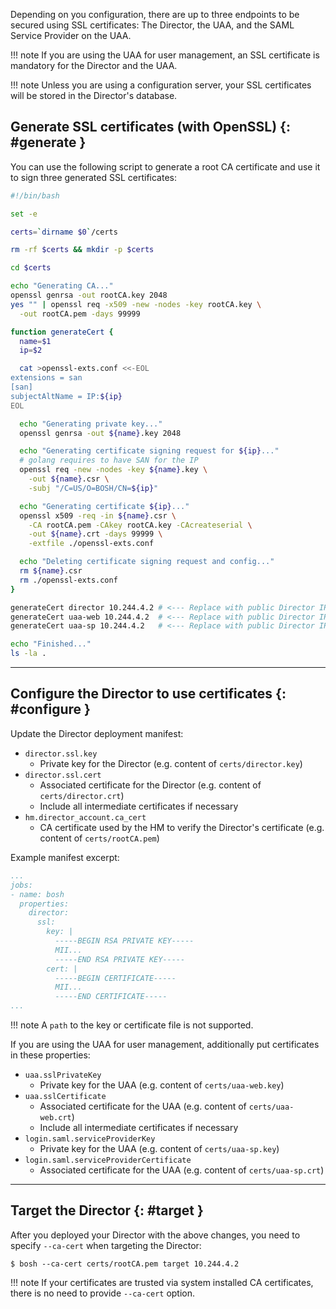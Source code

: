 Depending on you configuration, there are up to three endpoints to be secured using SSL certificates: The Director, the UAA, and the SAML Service Provider on the UAA.

!!! note
    If you are using the UAA for user management, an SSL certificate is mandatory for the Director and the UAA.

!!! note
    Unless you are using a configuration server, your SSL certificates will be stored in the Director's database.

## Generate SSL certificates (with OpenSSL) {: #generate }

You can use the following script to generate a root CA certificate and use it to sign three generated SSL certificates:

```bash
#!/bin/bash

set -e

certs=`dirname $0`/certs

rm -rf $certs && mkdir -p $certs

cd $certs

echo "Generating CA..."
openssl genrsa -out rootCA.key 2048
yes "" | openssl req -x509 -new -nodes -key rootCA.key \
  -out rootCA.pem -days 99999

function generateCert {
  name=$1
  ip=$2

  cat >openssl-exts.conf <<-EOL
extensions = san
[san]
subjectAltName = IP:${ip}
EOL

  echo "Generating private key..."
  openssl genrsa -out ${name}.key 2048

  echo "Generating certificate signing request for ${ip}..."
  # golang requires to have SAN for the IP
  openssl req -new -nodes -key ${name}.key \
    -out ${name}.csr \
    -subj "/C=US/O=BOSH/CN=${ip}"

  echo "Generating certificate ${ip}..."
  openssl x509 -req -in ${name}.csr \
    -CA rootCA.pem -CAkey rootCA.key -CAcreateserial \
    -out ${name}.crt -days 99999 \
    -extfile ./openssl-exts.conf

  echo "Deleting certificate signing request and config..."
  rm ${name}.csr
  rm ./openssl-exts.conf
}

generateCert director 10.244.4.2 # <--- Replace with public Director IP
generateCert uaa-web 10.244.4.2  # <--- Replace with public Director IP
generateCert uaa-sp 10.244.4.2   # <--- Replace with public Director IP

echo "Finished..."
ls -la .
```

---
## Configure the Director to use certificates {: #configure }

Update the Director deployment manifest:

- `director.ssl.key`
    - Private key for the Director (e.g. content of `certs/director.key`)
- `director.ssl.cert`
    - Associated certificate for the Director (e.g. content of `certs/director.crt`)
    - Include all intermediate certificates if necessary
- `hm.director_account.ca_cert`
    - CA certificate used by the HM to verify the Director's certificate (e.g. content of `certs/rootCA.pem`)

Example manifest excerpt:

```yaml
...
jobs:
- name: bosh
  properties:
    director:
      ssl:
        key: |
          -----BEGIN RSA PRIVATE KEY-----
          MII...
          -----END RSA PRIVATE KEY-----
        cert: |
          -----BEGIN CERTIFICATE-----
          MII...
          -----END CERTIFICATE-----
...
```

!!! note
    A `path` to the key or certificate file is not supported.

If you are using the UAA for user management, additionally put certificates in these properties:

- `uaa.sslPrivateKey`
    - Private key for the UAA (e.g. content of `certs/uaa-web.key`)
- `uaa.sslCertificate`
    - Associated certificate for the UAA (e.g. content of `certs/uaa-web.crt`)
    - Include all intermediate certificates if necessary
- `login.saml.serviceProviderKey`
    - Private key for the UAA (e.g. content of `certs/uaa-sp.key`)
- `login.saml.serviceProviderCertificate`
    - Associated certificate for the UAA (e.g. content of `certs/uaa-sp.crt`)

---
## Target the Director {: #target }

After you deployed your Director with the above changes, you need to specify `--ca-cert` when targeting the Director:

```shell
$ bosh --ca-cert certs/rootCA.pem target 10.244.4.2
```

!!! note
    If your certificates are trusted via system installed CA certificates, there is no need to provide `--ca-cert` option.
